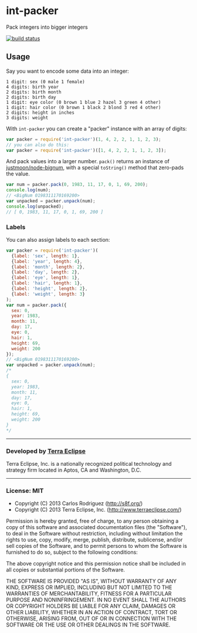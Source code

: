 int-packer
==========

Pack integers into bigger integers

[![build status](https://secure.travis-ci.org/carlos8f/int-packer.png)](http://travis-ci.org/carlos8f/int-packer)

## Usage

Say you want to encode some data into an integer:

```
1 digit: sex (0 male 1 female)
4 digits: birth year
2 digits: birth month
2 digits: birth day
1 digit: eye color (0 brown 1 blue 2 hazel 3 green 4 other)
1 digit: hair color (0 brown 1 black 2 blond 3 red 4 other)
2 digits: height in inches
3 digits: weight
```

With `int-packer` you can create a "packer" instance with an array of digits:

```js
var packer = require('int-packer')(1, 4, 2, 2, 1, 1, 2, 3);
// you can also do this:
var packer = require('int-packer')([1, 4, 2, 2, 1, 1, 2, 3]);
```

And pack values into a larger number. `pack()` returns an instance of
[justmoon/node-bignum](https://github.com/justmoon/node-bignum), with a special
`toString()` method that zero-pads the value.

```js
var num = packer.pack(0, 1983, 11, 17, 0, 1, 69, 200);
console.log(num);
// <BigNum 0198311170169200>
var unpacked = packer.unpack(num);
console.log(unpacked);
// [ 0, 1983, 11, 17, 0, 1, 69, 200 ]
```

### Labels

You can also assign labels to each section:

```js
var packer = require('int-packer')(
  {label: 'sex', length: 1},
  {label: 'year', length: 4},
  {label: 'month', length: 2},
  {label: 'day', length: 2},
  {label: 'eye', length: 1},
  {label: 'hair', length: 1},
  {label: 'height', length: 2},
  {label: 'weight', length: 3}
);
var num = packer.pack({
  sex: 0,
  year: 1983,
  month: 11,
  day: 17,
  eye: 0,
  hair: 1,
  height: 69,
  weight: 200
});
// <BigNum 0198311170169200>
var unpacked = packer.unpack(num);
/*
{
  sex: 0,
  year: 1983,
  month: 11,
  day: 17,
  eye: 0,
  hair: 1,
  height: 69,
  weight: 200
}
*/
```

- - -

### Developed by [Terra Eclipse](http://www.terraeclipse.com)
Terra Eclipse, Inc. is a nationally recognized political technology and
strategy firm located in Aptos, CA and Washington, D.C.

- - -

### License: MIT

- Copyright (C) 2013 Carlos Rodriguez (http://s8f.org/)
- Copyright (C) 2013 Terra Eclipse, Inc. (http://www.terraeclipse.com/)

Permission is hereby granted, free of charge, to any person obtaining a copy
of this software and associated documentation files (the &quot;Software&quot;), to deal
in the Software without restriction, including without limitation the rights
to use, copy, modify, merge, publish, distribute, sublicense, and/or sell
copies of the Software, and to permit persons to whom the Software is furnished
to do so, subject to the following conditions:

The above copyright notice and this permission notice shall be included in
all copies or substantial portions of the Software.

THE SOFTWARE IS PROVIDED &quot;AS IS&quot;, WITHOUT WARRANTY OF ANY KIND, EXPRESS OR
IMPLIED, INCLUDING BUT NOT LIMITED TO THE WARRANTIES OF MERCHANTABILITY,
FITNESS FOR A PARTICULAR PURPOSE AND NONINFRINGEMENT. IN NO EVENT SHALL THE
AUTHORS OR COPYRIGHT HOLDERS BE LIABLE FOR ANY CLAIM, DAMAGES OR OTHER
LIABILITY, WHETHER IN AN ACTION OF CONTRACT, TORT OR OTHERWISE, ARISING FROM,
OUT OF OR IN CONNECTION WITH THE SOFTWARE OR THE USE OR OTHER DEALINGS IN THE
SOFTWARE.
